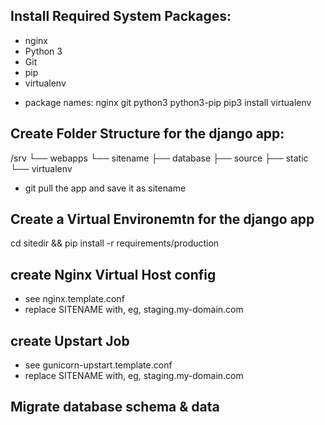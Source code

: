## Install Required System Packages:

* nginx
* Python 3
* Git
* pip
* virtualenv

 - package names: nginx git python3 python3-pip pip3 install virtualenv

## Create Folder Structure for the django app:
/srv
└── webapps
    └── sitename
         ├── database
         ├── source
         ├── static
         └── virtualenv

* git pull the app and save it as sitename

## Create a Virtual Environemtn for the django app

cd sitedir && pip install -r requirements/production


## create Nginx Virtual Host config

* see nginx.template.conf
* replace SITENAME with, eg, staging.my-domain.com

## create Upstart Job

* see gunicorn-upstart.template.conf
* replace SITENAME with, eg, staging.my-domain.com


## Migrate database schema & data
